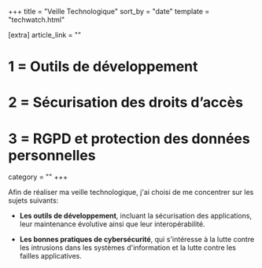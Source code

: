+++
title = "Veille Technologique"
sort_by = "date"
template = "techwatch.html"

[extra]
article_link = ""

# 1 = Outils de développement
# 2 = Sécurisation des droits d’accès
# 3 = RGPD et protection des données personnelles
category = ""
+++

Afin de réaliser ma veille technologique, j'ai choisi de me concentrer sur les sujets suivants:

- **Les outils de développement**, incluant la sécurisation des applications, leur maintenance évolutive ainsi que leur interopérabilité.

- **Les bonnes pratiques de cybersécurité**, qui s'intéresse à la lutte contre les intrusions dans les systèmes d'information et la lutte contre les failles applicatives.